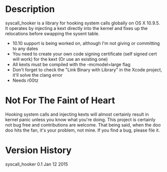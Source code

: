 Description
==============
syscall_hooker is a library for hooking system calls globally on OS X 10.9.5. It operates by injecting a kext directly into the kernel and fixes up the relocations before swapping the sysent table. 

* 10.10 support is being worked on, although I'm not giving or committing to any dates
* You need to create your own code signing certificate (self signed cert will work) for the kext (Or use an existing one)
* All kexts must be compiled with the -mcmodel=large flag
* Don't forget to check the "Link Binary with Library" in the Xcode project, it'll solve the clang error
* Needs r00tz

Not For The Faint of Heart
==============
Hooking system calls and injecting kexts will almost certainly result in kernel panic unless you know what you're doing. This project is certainly not bug free and contributions are welcome. That being said, when the doo doo hits the fan, it's your problem, not mine. If you find a bug, please file it.

Version History
==============
syscall_hooker 0.1 Jan 12 2015
